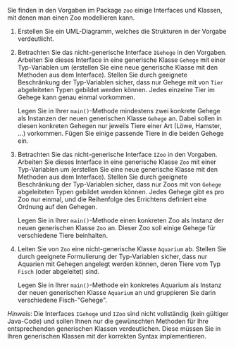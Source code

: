 Sie finden in den Vorgaben im Package `zoo` einige Interfaces und Klassen, mit denen
man einen Zoo modellieren kann.

1.  Erstellen Sie ein UML-Diagramm, welches die Strukturen in der Vorgabe verdeutlicht.

2.  Betrachten Sie das nicht-generische Interface `IGehege` in den Vorgaben. Arbeiten
    Sie dieses Interface in eine generische Klasse `Gehege` mit einer Typ-Variablen um
    (erstellen Sie eine neue generische Klasse mit den Methoden aus dem Interface).
    Stellen Sie durch geeignete Beschränkung der Typ-Variablen sicher, dass nur Gehege
    mit von `Tier` abgeleiteten Typen gebildet werden können. Jedes einzelne Tier im
    Gehege kann genau einmal vorkommen.

    Legen Sie in Ihrer `main()`-Methode mindestens zwei konkrete Gehege als Instanzen
    der neuen generischen Klasse `Gehege` an. Dabei sollen in diesen konkreten Gehegen
    nur jeweils Tiere einer Art (Löwe, Hamster, ...) vorkommen. Fügen Sie einige
    passende Tiere in die beiden Gehege ein.

3.  Betrachten Sie das nicht-generische Interface `IZoo` in den Vorgaben. Arbeiten
    Sie dieses Interface in eine generische Klasse `Zoo` mit einer Typ-Variablen um
    (erstellen Sie eine neue generische Klasse mit den Methoden aus dem Interface).
    Stellen Sie durch geeignete Beschränkung der Typ-Variablen sicher, dass nur Zoos
    mit von `Gehege` abgeleiteten Typen gebildet werden können. Jedes Gehege gibt es
    pro Zoo nur einmal, und die Reihenfolge des Errichtens definiert eine Ordnung
    auf den Gehegen.

    Legen Sie in Ihrer `main()`-Methode einen konkreten Zoo als Instanz der neuen
    generischen Klasse `Zoo` an. Dieser Zoo soll einige Gehege für verschiedene Tiere
    beinhalten.

4.  Leiten Sie von `Zoo` eine nicht-generische Klasse `Aquarium` ab. Stellen Sie durch
    geeignete Formulierung der Typ-Variablen sicher, dass nur Aquarien mit Gehegen
    angelegt werden können, deren Tiere vom Typ `Fisch` (oder abgeleitet) sind.

    Legen Sie in Ihrer `main()`-Methode ein konkretes Aquarium als Instanz der neuen
    generischen Klasse `Aquarium` an und gruppieren Sie darin verschiedene Fisch-"Gehege".

_Hinweis_: Die Interfaces `IGehege` und `IZoo` sind nicht vollständig (kein gültiger
Java-Code) und sollen Ihnen nur die gewünschten Methoden für Ihre entsprechenden
generischen Klassen verdeutlichen. Diese müssen Sie in Ihren generischen Klassen mit
der korrekten Syntax implementieren.
